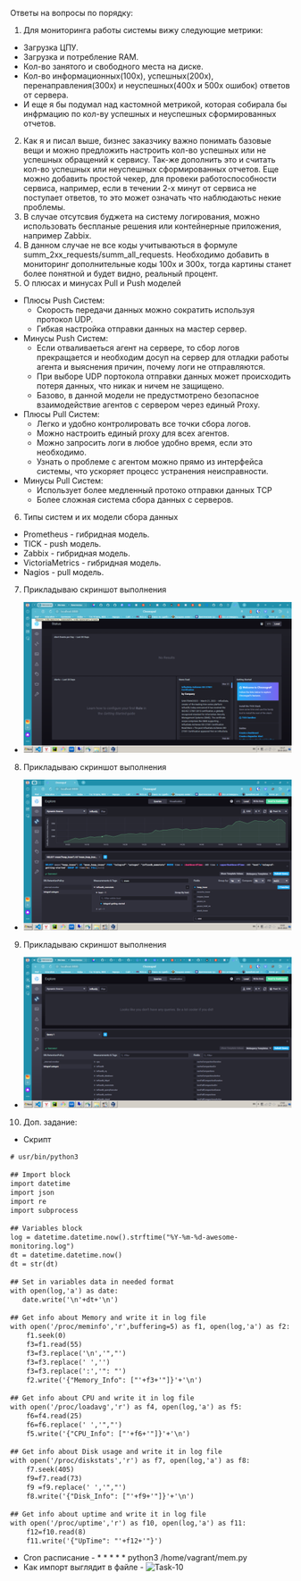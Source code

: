 Ответы на вопросы по порядку:
 1. Для мониторинга работы системы вижу следующие метрики:
  * Загрузка ЦПУ.
  * Загрузка и потребление RAM.
  * Кол-во занятого и свободного места на диске.
  * Кол-во информационных(100х), успешных(200х), перенаправления(300х) и неуспешных(400х и 500х ошибок) ответов от сервера.
  * И еще я бы подумал над кастомной метрикой, которая собирала бы инфрмацию по кол-ву успешных и неуспешных сформированных отчетов.
 2. Как я и писал выше, бизнес заказчику важно понимать базовые вещи и можно предложить настроить кол-во успешных или не успешных обращений к сервису. Так-же дополнить это и считать кол-во успешных или неуспешных сформированных отчетов. Еще можно добавить простой чекер, для  провеки работоспособности сервиса, например, если в течении 2-х минут от сервиса не поступает ответов, то это может означать что наблюдаютьс некие проблемы.
 3. В случае отсутсвия буджета на систему логирования, можно использовать беспланые решения или контейнерные приложения, например Zabbix.
 4. В данном случае не все коды учитываються в формуле summ_2xx_requests/summ_all_requests. Необходимо добавить в мониторинг дополнительные коды 100х и 300х, тогда картины станет более понятной и будет видно, реальный процент.
 5. О плюсах и минусах Pull и Push моделей
   * Плюсы Push Систем:
     * Cкорость передачи данных можно сократить используя протокол UDP.
     * Гибкая настройка отправки данных на мастер сервер.
   * Минусы Push Систем:
     * Если отваливаеться агент на сервере, то сбор логов прекращается и необходим досуп на сервер для отладки работы агента и выяснения причин, почему логи не отправляются.
     * При выборе UDP портокола отправки данных может происходить потеря данных, что никак и ничем не защищено.
     * Базово, в данной модели не предустмотрено безопасное взаимодействие агентов с сервером через единый Proxy.
   * Плюсы Pull Систем:
     * Легко и удобно контролировать все точки сбора логов.
     * Можно настроить единый proxy для всех агентов.
     * Можно запросить логи в любое удобно время, если это необходимо.
     * Узнать о проблеме с агентом можно прямо из интерфейса системы, что ускоряет процесс устранения неисправности.
   * Минусы Pull Систем:
     * Использует более медленный протоко отправки данных TCP
     * Более сложная система сбора данных с серверов.
6. Типы систем и их модели сбора данных
 * Prometheus - гибридная модель.
 * TICK - push модель.
 * Zabbix - гибридная модель.
 * VictoriaMetrics - гибридная модель.
 * Nagios - pull модель.
7. Прикладываю скриншот выполнения
 * ![Task-7](https://github.com/Atlipoka/devops_netology/blob/main/Monitoring/lecture1-task7.png)
8. Прикладываю скриншот выполнения
 * ![Task-8](https://github.com/Atlipoka/devops_netology/blob/main/Monitoring/lecture1-task8.png)
9. Прикладываю скриншот выполнения
 * ![Task-9](https://github.com/Atlipoka/devops_netology/blob/main/Monitoring/lecture1-task9.png)
10. Доп. задание:
 * Скрипт
```
# usr/bin/python3

## Import block
import datetime
import json
import re
import subprocess

## Variables block
log = datetime.datetime.now().strftime("%Y-%m-%d-awesome-monitoring.log")
dt = datetime.datetime.now()
dt = str(dt)

## Set in variables data in needed format
with open(log,'a') as date:
   date.write('\n'+dt+'\n')

## Get info about Memory and write it in log file
with open('/proc/meminfo','r',buffering=5) as f1, open(log,'a') as f2:
    f1.seek(0)
    f3=f1.read(55)
    f3=f3.replace('\n','","')
    f3=f3.replace(' ','')
    f3=f3.replace(':','": "')
    f2.write('{"Memory_Info": ["'+f3+'"]}'+'\n')

## Get info about CPU and write it in log file
with open('/proc/loadavg','r') as f4, open(log,'a') as f5:
    f6=f4.read(25)
    f6=f6.replace(' ','","')
    f5.write('{"CPU_Info": ["'+f6+'"]}'+'\n')

## Get info about Disk usage and write it in log file
with open('/proc/diskstats','r') as f7, open(log,'a') as f8:
    f7.seek(405)
    f9=f7.read(73)
    f9 =f9.replace(' ','","')
    f8.write('{"Disk_Info": ["'+f9+'"]}'+'\n')

## Get info about uptime and write it in log file
with open('/proc/uptime','r') as f10, open(log,'a') as f11:
    f12=f10.read(8)
    f11.write('{"UpTime": "'+f12+'"}')
```
 * Cron расписание - * * * * * python3 /home/vagrant/mem.py
 * Как импорт выглядит в файле - ![Task-10](https://github.com/Atlipoka/devops_netology/blob/main/Monitoring/lecture1-task10.png)

